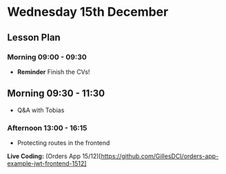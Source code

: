 # Wednesday 15th December

## Lesson Plan

### Morning 09:00 - 09:30

+ **Reminder** Finish the CVs!

## Morning 09:30 - 11:30

+ Q&A with Tobias

### Afternoon 13:00 - 16:15

+ Protecting routes in the frontend

**Live Coding:** (Orders App 15/12)[https://github.com/GillesDCI/orders-app-example-jwt-frontend-1512]

